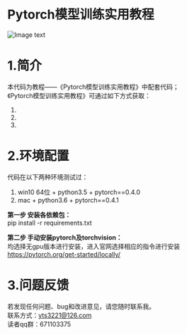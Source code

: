 ﻿# Pytorch模型训练实用教程
![Image text](https://github.com/tensor-yu/PyTorch_Tutorial/blob/master/Data/cover.png)

# 1.简介
本代码为教程——《Pytorch模型训练实用教程》中配套代码；<br/>
《Pytorch模型训练实用教程》可通过如下方式获取：<br/>
1. <br/> 
2. <br/>
3. <br/>


# 2.环境配置
代码在以下两种环境测试过：<br/>
1. win10 64位 + python3.5 + pytorch==0.4.0 <br/>
2. mac + python3.6 + pytorch==0.4.1 <br/>

**第一步 安装各依赖包：**<br/>
pip install -r requirements.txt

**第二步 手动安装pytorch及torchvision：**<br/>
均选择无gpu版本进行安装，进入官网选择相应的指令进行安装
https://pytorch.org/get-started/locally/


# 3.问题反馈
若发现任何问题、bug和改进意见，请您随时联系我。<br/>
联系方式：yts3221@126.com<br/>
读者qq群：671103375
